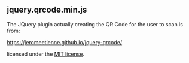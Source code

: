## jquery.qrcode.min.js

The JQuery plugin actually creating the QR Code for the user to scan is from:

 https://jeromeetienne.github.io/jquery-qrcode/

licensed under the [MIT license](https://github.com/jeromeetienne/jquery-qrcode/blob/master/MIT-LICENSE.txt). 
